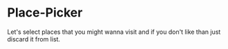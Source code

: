 # Place-Picker
Let's select places that you might wanna visit and if you don't like than just discard it from list.
